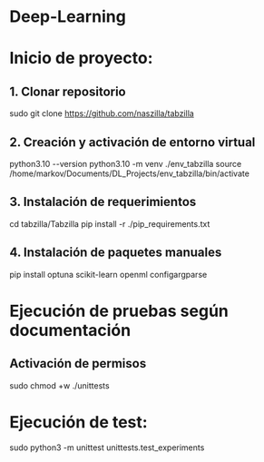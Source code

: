 # Deep-Learning

# Inicio de proyecto: 
## 1. Clonar repositorio
sudo git clone https://github.com/naszilla/tabzilla

## 2. Creación y activación de entorno virtual
python3.10 --version
python3.10 -m venv ./env_tabzilla
source /home/markov/Documents/DL_Projects/env_tabzilla/bin/activate

## 3. Instalación de requerimientos
cd tabzilla/Tabzilla
pip install -r ./pip_requirements.txt

## 4. Instalación de paquetes manuales
pip install optuna scikit-learn openml configargparse

# Ejecución de pruebas según documentación
## Activación de permisos
sudo chmod +w ./unittests

# Ejecución de test:
sudo python3 -m unittest unittests.test_experiments
